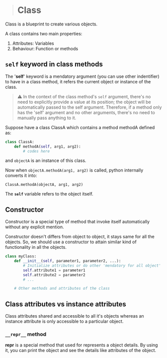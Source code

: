 > # Class

Class is a blueprint to create various objects. 

A class contains two main properties: 
1. Attributes: Variables 
2. Behaviour: Function or methods

## ```self``` keyword in class methods
The '**self**' keyword is a mendatory argument (you can use other indentifier) to have in a class method, it refers the current object or instance of the class. 

> ⚠️ In the context of the class method's ```self``` argument, there's no need to explicitly provide a value at its position; the object will be automatically passed to the self argument. Therefore, if a method only has the 'self' argument and no other arguments, there's no need to manually pass anything to it.

Suppose have a class ClassA which contains a method methodA defined as:
```python 
class ClassA:
    def methodA(self, arg1, arg2):
        # codes here
```
and ```objectA``` is an instance of this class.

Now when ```objectA.methodA(arg1, arg2)``` is called, python internally converts it into:

```ClassA.methodA(objectA, arg1, arg2)```  

The **```self```** variable refers to the object itself.

## Constructor

Constructor is a special type of method that invoke itself automatically without any explicit mention.

Constructor doesn't differs from object to object, it stays same for all the objects. So, we should use a constructor to attain similar kind of functionality in all the objects. 

```python 
class myClass:
    def __init__(self, parameter1, parameter2, ...):
        # Initialize attributes or do other 'mendatory for all object' works here
        self.attribute1 = parameter1
        self.attribute2 = parameter2
        # ...

    # Other methods and attributes of the class
```

## Class attributes vs instance attributes
Class attributes shared and accessible to all it's objects whereas an instance attribute is only accessible to a particular object.

### ```__repr__``` method
__repr__ is a special method that used for represents a object details. By using it, you can print the object and see the details like attributes of the object.

